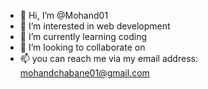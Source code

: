 - 👋 Hi, I’m @Mohand01
- 👀 I’m interested in web development
- 🌱 I’m currently learning coding
- 💞️ I’m looking to collaborate on 
- 📫 you can reach me via my email address: mohandchabane01@gmail.com

<!---
Mohand01/Mohand01 is a ✨ special ✨ repository because its `README.md` (this file) appears on your GitHub profile.
You can click the Preview link to take a look at your changes.
--->
